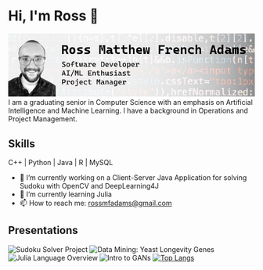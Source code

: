 # Hi, I'm Ross 👋
![](profilebanner-01.jpg)
I am a graduating senior in Computer Science with an emphasis on Artificial Intelligence and Machine Learning. I have a background in Operations and Project Management.

## Skills
C++ | Python | Java | R | MySQL

- 🔭 I’m currently working on a Client-Server Java Application for solving Sudoku with OpenCV and DeepLearning4J 
- 🌱 I’m currently learning Julia 
- 📫 How to reach me: rossmfadams@gmail.com 

## Presentations
![Sudoku Solver Project](https://youtu.be/fKBX-u8wlww)
![Data Mining: Yeast Longevity Genes](https://youtu.be/pN7gaPh6kc4)
![Julia Language Overview](https://youtu.be/6_LnTmoHEM0)
![Intro to GANs](https://youtu.be/4YmQBti33_c)
[![Top Langs](https://github-readme-stats.vercel.app/api/top-langs/?username=rossmfadams)](https://github.com/anuraghazra/github-readme-stats)
